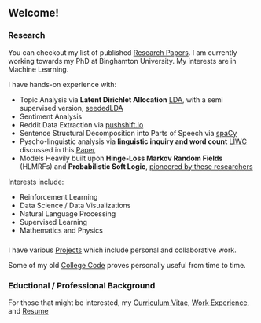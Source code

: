 ## Welcome!

### Research 

You can checkout my list of published [Research Papers](pages/reasearch.md). I am currently working towards my PhD at Binghamton University. My interests are in Machine Learning. 

I have hands-on experience with: 
 
- Topic Analysis via **Latent Dirichlet Allocation** [LDA](https://en.wikipedia.org/wiki/Latent_Dirichlet_allocation), with a semi supervised version, [seededLDA](https://github.com/bsou/cl2_project/tree/master/SeededLDA) 
- Sentiment Analysis 
- Reddit Data Extraction via [pushshift.io](https://pushshift.io/)
- Sentence Structural Decomposition into Parts of Speech via [spaCy](https://spacy.io/)
- Pyscho-linguistic analysis via **linguistic inquiry and word count** [LIWC](https://liwc.wpengine.com/) discussed in this [Paper](https://journals.sagepub.com/doi/abs/10.1177/0261927X09351676)
- Models Heavily built upon **Hinge-Loss Markov Random Fields** (HLMRFs) and **Probabilistic Soft Logic**, [pioneered by these researchers](https://arxiv.org/abs/1505.04406)

Interests include:

- Reinforcement Learning
- Data Science / Data Visualizations
- Natural Language Processing 
- Supervised Learning  
- Mathematics and Physics

### 
I have various [Projects](pages/projects.md) which include personal and collaborative work. 

Some of my old [College Code](pages/college.md) proves personally useful from time to time.

### Eductional / Professional Background

For those that might be interested, my [Curriculum Vitae](pages/cv.md), [Work Experience](pages/experience.md), and [Resume](pages/resume.md)
